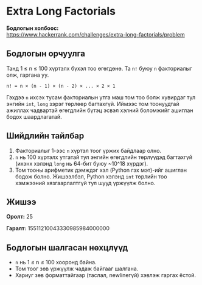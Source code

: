 # Extra Long Factorials

**Бодлогын холбоос:**  
https://www.hackerrank.com/challenges/extra-long-factorials/problem

## Бодлогын орчуулга

Танд 1 ≤ n ≤ 100 хүртэлх бүхэл тоо өгөгдөнө. Та `n!` буюу `n` факториалыг олж, гаргана уу.

`n! = n × (n - 1) × (n - 2) × ... × 2 × 1`

Гэхдээ `n` ихсэх тусам факториалын утга маш том тоо болж хувирдаг тул энгийн `int`, `long` зэрэг төрлөөр багтахгүй. Иймээс том тоонуудтай ажиллах чадвартай өгөгдлийн бүтэц эсвэл хэлний боломжийг ашиглан бодох шаардлагатай.

## Шийдлийн тайлбар

1. Факториалыг 1-ээс `n` хүртэл тоог үржих байдлаар олно.
2. `n` нь 100 хүртэлх утгатай тул энгийн өгөгдлийн төрлүүдэд багтахгүй (ихэнх хэлэнд `long` нь 64-бит буюу ~10^18 хүрдэг).
3. Том тооны арифметик дэмждэг хэл (Python гэх мэт)-ийг ашиглан бодож болно. Жишээлбэл, Python хэлэнд `int` төрлийн тоо хэмжээний хязгаарлалтгүй тул шууд үржүүлж болно.

## Жишээ

**Оролт:**
25

**Гаралт:**
15511210043330985984000000

## Бодлогын шалгасан нөхцлүүд

- `n` нь 1 ≤ n ≤ 100 хооронд байна.
- Том тоог зөв үржүүлж чадаж байгааг шалгана.
- Хариуг зөв форматтайгаар (таслал, newlineгүй) хэвлэж гаргах ёстой.